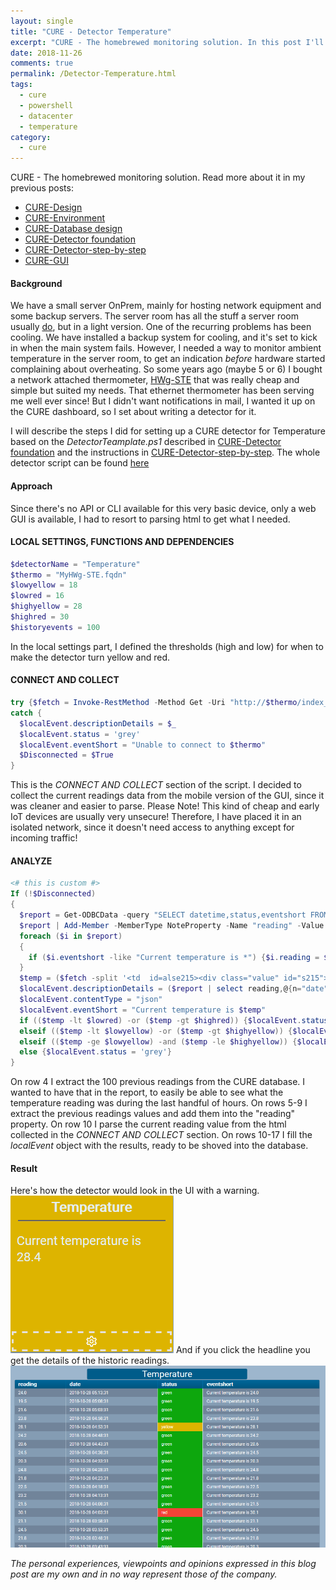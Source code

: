 ```yaml
---
layout: single
title: "CURE - Detector Temperature"
excerpt: "CURE - The homebrewed monitoring solution. In this post I'll describe the steps for setting up a detector monitoring Temperature in the server room."
date: 2018-11-26
comments: true
permalink: /Detector-Temperature.html
tags:
  - cure
  - powershell
  - datacenter
  - temperature
category:
  - cure
---
```

CURE - The homebrewed monitoring solution. Read more about it in my previous posts:
- [CURE-Design](/CURE-Design.html)
- [CURE-Environment](/CURE-Environment.html)
- [CURE-Database design](/CURE-Database-design.html)
- [CURE-Detector foundation](/CURE-Detector-foundation.html)
- [CURE-Detector-step-by-step](/CURE-Detector-step-by-step.html)
- [CURE-GUI](/CURE-GUI.html)

#### Background
We have a small server OnPrem, mainly for hosting network equipment and some backup servers. The server room has all the stuff a server room usually [do](/VMWare.html), but in a light version. One of the recurring problems has been cooling. We have installed a backup system for cooling, and it's set to kick in when the main system fails.
However, I needed a way to monitor ambient temperature in the server room, to get an indication *before* hardware started complaining about overheating. So some years ago (maybe 5 or 6) I bought a network attached thermometer, [HWg-STE](https://www.hw-group.com) that was really cheap and simple but suited my needs. That ethernet thermometer has been serving me well ever since! But I didn't want notifications in mail, I wanted it up on the CURE dashboard, so I set about writing a detector for it.

I will describe the steps I did for setting up a CURE detector for Temperature based on the *DetectorTeamplate.ps1* described in [CURE-Detector foundation](/CURE-Detector-foundation.html) and the instructions in [CURE-Detector-step-by-step](/CURE-Detector-step-by-step.html).
The whole detector script can be found [here](https://github.com/bofh-m3/CURE/blob/master/Detectors/Temperature.ps1)

#### Approach
Since there's no API or CLI available for this very basic device, only a web GUI is available, I had to resort to parsing html to get what I needed.

#### LOCAL SETTINGS, FUNCTIONS AND DEPENDENCIES
```powershell
$detectorName = "Temperature"
$thermo = "MyHWg-STE.fqdn"
$lowyellow = 18
$lowred = 16
$highyellow = 28
$highred = 30
$historyevents = 100
```
In the local settings part, I defined the thresholds (high and low) for when to make the detector turn yellow and red.

#### CONNECT AND COLLECT
```powershell
try {$fetch = Invoke-RestMethod -Method Get -Uri "http://$thermo/index_m.asp" -EA stop -WA silentlycontinue}
catch {
  $localEvent.descriptionDetails = $_
  $localEvent.status = 'grey'
  $localEvent.eventShort = "Unable to connect to $thermo"
  $Disconnected = $True
}
```
This is the *CONNECT AND COLLECT* section of the script. I decided to collect the current readings data from the mobile version of the GUI, since it was cleaner and easier to parse.
Please Note! This kind of cheap and early IoT devices are usually very unsecure! Therefore, I have placed it in an isolated network, since it doesn't need access to anything except for incoming traffic!

#### ANALYZE
```powershell
<# this is custom #>
If (!$Disconnected)
{
  $report = Get-ODBCData -query "SELECT datetime,status,eventshort FROM $eventTable WHERE detectorId = $($localevent.detectorID) ORDER BY eventId DESC LIMIT $historyevents"
  $report | Add-Member -MemberType NoteProperty -Name "reading" -Value $null
  foreach ($i in $report)
  {
    if ($i.eventshort -like "Current temperature is *") {$i.reading = $i.eventshort -replace 'Current temperature is '}
  }
  $temp = ($fetch -split '<td  id=alse215><div class="value" id="s215">' | select -Index 1) -split '&nb' | select -Index 0
  $localEvent.descriptionDetails = ($report | select reading,@{n="date";e={$_.datetime.ToString()}},status,eventshort) | ConvertTo-Json
  $localEvent.contentType = "json"
  $localEvent.eventShort = "Current temperature is $temp"
  if (($temp -lt $lowred) -or ($temp -gt $highred)) {$localEvent.status = 'red'}
  elseif (($temp -lt $lowyellow) -or ($temp -gt $highyellow)) {$localEvent.status = 'yellow'}
  elseif (($temp -ge $lowyellow) -and ($temp -le $highyellow)) {$localEvent.status = 'green'}
  else {$localEvent.status = 'grey'}
}
```
On row 4 I extract the 100 previous readings from the CURE database. I wanted to have that in the report, to easily be able to see what the temperature reading was during the last handful of hours. 
On rows 5-9 I extract the previous readings values and add them into the "reading" property.
On row 10 I parse the current reading value from the html collected in the *CONNECT AND COLLECT* section. 
On rows 10-17 I fill the *localEvent* object with the results, ready to be shoved into the database.

#### Result
Here's how the detector would look in the UI with a warning.
![Detector temperature overview](/assets/images/detector-temperature-overview.png)
And if you click the headline you get the details of the historic readings.
![Detector temperature details](/assets/images/detector-temperature-details.png)



*The personal experiences, viewpoints and opinions expressed in this blog post are my own and in no way represent those of the company.*
